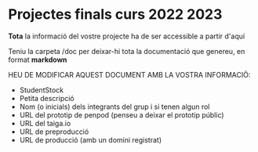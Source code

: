 # Projectes finals curs 2022 2023

**Tota** la informació del vostre projecte ha de ser accessible a partir d'aquí

Teniu la carpeta /doc per deixar-hi tota la documentació que genereu, en format __markdown__

HEU DE MODIFICAR AQUEST DOCUMENT AMB LA VOSTRA INFORMACIÖ:
* StudentStock
* Petita descripció
* Nom (o inicials) dels integrants del grup i si tenen algun rol
* URL del prototip de penpod (penseu a deixar el prototip públic)
* URL del taiga.io
* URL de preproducció 
* URL de producció (amb un domini registrat)


